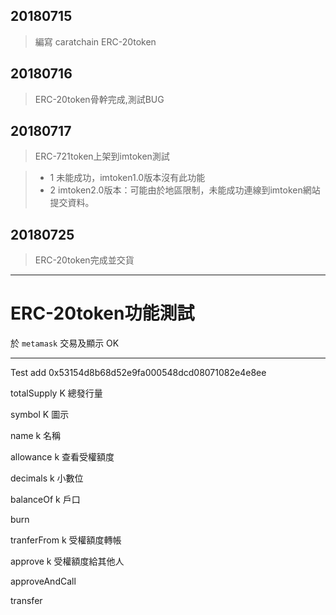 
## 20180715 
 > 編寫 caratchain ERC-20token

## 20180716
 > ERC-20token骨幹完成,測試BUG

## 20180717
 > ERC-721token上架到imtoken測試
 
 > - 1 未能成功，imtoken1.0版本沒有此功能
 > - 2 imtoken2.0版本：可能由於地區限制，未能成功連線到imtoken網站提交資料。
 
 
 
 
 
 
 
## 20180725
 > ERC-20token完成並交貨
 
 ------



# ERC-20token功能測試

於 `metamask` 交易及顯示 OK




 ------
 
 Test add
 0x53154d8b68d52e9fa000548dcd08071082e4e8ee
 
 totalSupply    K 總發行量
 
 symbol         K 圖示
 
 name           k 名稱
 
 allowance      k 查看受權額度
 
 decimals       k 小數位
 
 balanceOf      k 戶口
 
 burn
 
 tranferFrom    k  受權額度轉帳
 
 approve        k  受權額度給其他人
 
 approveAndCall
 
 transfer










